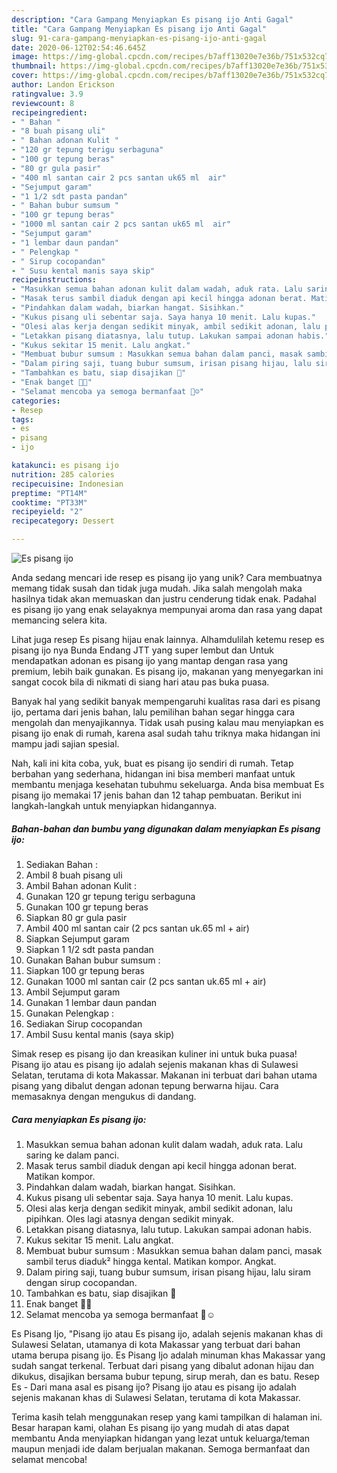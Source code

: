 ```yaml
---
description: "Cara Gampang Menyiapkan Es pisang ijo Anti Gagal"
title: "Cara Gampang Menyiapkan Es pisang ijo Anti Gagal"
slug: 91-cara-gampang-menyiapkan-es-pisang-ijo-anti-gagal
date: 2020-06-12T02:54:46.645Z
image: https://img-global.cpcdn.com/recipes/b7aff13020e7e36b/751x532cq70/es-pisang-ijo-foto-resep-utama.jpg
thumbnail: https://img-global.cpcdn.com/recipes/b7aff13020e7e36b/751x532cq70/es-pisang-ijo-foto-resep-utama.jpg
cover: https://img-global.cpcdn.com/recipes/b7aff13020e7e36b/751x532cq70/es-pisang-ijo-foto-resep-utama.jpg
author: Landon Erickson
ratingvalue: 3.9
reviewcount: 8
recipeingredient:
- " Bahan "
- "8 buah pisang uli"
- " Bahan adonan Kulit "
- "120 gr tepung terigu serbaguna"
- "100 gr tepung beras"
- "80 gr gula pasir"
- "400 ml santan cair 2 pcs santan uk65 ml  air"
- "Sejumput garam"
- "1 1/2 sdt pasta pandan"
- " Bahan bubur sumsum "
- "100 gr tepung beras"
- "1000 ml santan cair 2 pcs santan uk65 ml  air"
- "Sejumput garam"
- "1 lembar daun pandan"
- " Pelengkap "
- " Sirup cocopandan"
- " Susu kental manis saya skip"
recipeinstructions:
- "Masukkan semua bahan adonan kulit dalam wadah, aduk rata. Lalu saring ke dalam panci."
- "Masak terus sambil diaduk dengan api kecil hingga adonan berat. Matikan kompor."
- "Pindahkan dalam wadah, biarkan hangat. Sisihkan."
- "Kukus pisang uli sebentar saja. Saya hanya 10 menit. Lalu kupas."
- "Olesi alas kerja dengan sedikit minyak, ambil sedikit adonan, lalu pipihkan. Oles lagi atasnya dengan sedikit minyak."
- "Letakkan pisang diatasnya, lalu tutup. Lakukan sampai adonan habis."
- "Kukus sekitar 15 menit. Lalu angkat."
- "Membuat bubur sumsum : Masukkan semua bahan dalam panci, masak sambil terus diaduk² hingga kental. Matikan kompor. Angkat."
- "Dalam piring saji, tuang bubur sumsum, irisan pisang hijau, lalu siram dengan sirup cocopandan."
- "Tambahkan es batu, siap disajikan 🤗"
- "Enak banget 🤤🥰"
- "Selamat mencoba ya semoga bermanfaat 🙏☺"
categories:
- Resep
tags:
- es
- pisang
- ijo

katakunci: es pisang ijo 
nutrition: 285 calories
recipecuisine: Indonesian
preptime: "PT14M"
cooktime: "PT33M"
recipeyield: "2"
recipecategory: Dessert

---
```



![Es pisang ijo](https://img-global.cpcdn.com/recipes/b7aff13020e7e36b/751x532cq70/es-pisang-ijo-foto-resep-utama.jpg)

Anda sedang mencari ide resep es pisang ijo yang unik? Cara membuatnya memang tidak susah dan tidak juga mudah. Jika salah mengolah maka hasilnya tidak akan memuaskan dan justru cenderung tidak enak. Padahal es pisang ijo yang enak selayaknya mempunyai aroma dan rasa yang dapat memancing selera kita.

Lihat juga resep Es pisang hijau enak lainnya. Alhamdulilah ketemu resep es pisang ijo nya Bunda Endang JTT yang super lembut dan Untuk mendapatkan adonan es pisang ijo yang mantap dengan rasa yang premium, lebih baik gunakan. Es pisang ijo, makanan yang menyegarkan ini sangat cocok bila di nikmati di siang hari atau pas buka puasa.

Banyak hal yang sedikit banyak mempengaruhi kualitas rasa dari es pisang ijo, pertama dari jenis bahan, lalu pemilihan bahan segar hingga cara mengolah dan menyajikannya. Tidak usah pusing kalau mau menyiapkan es pisang ijo enak di rumah, karena asal sudah tahu triknya maka hidangan ini mampu jadi sajian spesial.


Nah, kali ini kita coba, yuk, buat es pisang ijo sendiri di rumah. Tetap berbahan yang sederhana, hidangan ini bisa memberi manfaat untuk membantu menjaga kesehatan tubuhmu sekeluarga. Anda bisa membuat Es pisang ijo memakai 17 jenis bahan dan 12 tahap pembuatan. Berikut ini langkah-langkah untuk menyiapkan hidangannya.

<!--inarticleads1-->

##### Bahan-bahan dan bumbu yang digunakan dalam menyiapkan Es pisang ijo:

1. Sediakan  Bahan :
1. Ambil 8 buah pisang uli
1. Ambil  Bahan adonan Kulit :
1. Gunakan 120 gr tepung terigu serbaguna
1. Gunakan 100 gr tepung beras
1. Siapkan 80 gr gula pasir
1. Ambil 400 ml santan cair (2 pcs santan uk.65 ml + air)
1. Siapkan Sejumput garam
1. Siapkan 1 1/2 sdt pasta pandan
1. Gunakan  Bahan bubur sumsum :
1. Siapkan 100 gr tepung beras
1. Gunakan 1000 ml santan cair (2 pcs santan uk.65 ml + air)
1. Ambil Sejumput garam
1. Gunakan 1 lembar daun pandan
1. Gunakan  Pelengkap :
1. Sediakan  Sirup cocopandan
1. Ambil  Susu kental manis (saya skip)


Simak resep es pisang ijo dan kreasikan kuliner ini untuk buka puasa! Pisang ijo atau es pisang ijo adalah sejenis makanan khas di Sulawesi Selatan, terutama di kota Makassar. Makanan ini terbuat dari bahan utama pisang yang dibalut dengan adonan tepung berwarna hijau. Cara memasaknya dengan mengukus di dandang. 

<!--inarticleads2-->

##### Cara menyiapkan Es pisang ijo:

1. Masukkan semua bahan adonan kulit dalam wadah, aduk rata. Lalu saring ke dalam panci.
1. Masak terus sambil diaduk dengan api kecil hingga adonan berat. Matikan kompor.
1. Pindahkan dalam wadah, biarkan hangat. Sisihkan.
1. Kukus pisang uli sebentar saja. Saya hanya 10 menit. Lalu kupas.
1. Olesi alas kerja dengan sedikit minyak, ambil sedikit adonan, lalu pipihkan. Oles lagi atasnya dengan sedikit minyak.
1. Letakkan pisang diatasnya, lalu tutup. Lakukan sampai adonan habis.
1. Kukus sekitar 15 menit. Lalu angkat.
1. Membuat bubur sumsum : Masukkan semua bahan dalam panci, masak sambil terus diaduk² hingga kental. Matikan kompor. Angkat.
1. Dalam piring saji, tuang bubur sumsum, irisan pisang hijau, lalu siram dengan sirup cocopandan.
1. Tambahkan es batu, siap disajikan 🤗
1. Enak banget 🤤🥰
1. Selamat mencoba ya semoga bermanfaat 🙏☺


Es Pisang Ijo, &#34;Pisang ijo atau Es pisang ijo, adalah sejenis makanan khas di Sulawesi Selatan, utamanya di kota Makassar yang terbuat dari bahan utama berupa pisang ijo. Es Pisang Ijo adalah minuman khas Makassar yang sudah sangat terkenal. Terbuat dari pisang yang dibalut adonan hijau dan dikukus, disajikan bersama bubur tepung, sirup merah, dan es batu. Resep Es - Dari mana asal es pisang ijo? Pisang ijo atau es pisang ijo adalah sejenis makanan khas di Sulawesi Selatan, terutama di kota Makassar. 

Terima kasih telah menggunakan resep yang kami tampilkan di halaman ini. Besar harapan kami, olahan Es pisang ijo yang mudah di atas dapat membantu Anda menyiapkan hidangan yang lezat untuk keluarga/teman maupun menjadi ide dalam berjualan makanan. Semoga bermanfaat dan selamat mencoba!

